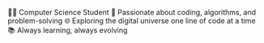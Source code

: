 👨‍💻 Computer Science Student
🚀 Passionate about coding, algorithms, and problem-solving
🌐 Exploring the digital universe one line of code at a time
📚 Always learning, always evolving
